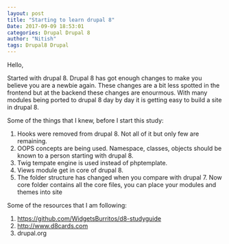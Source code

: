```yaml
---
layout: post
title: "Starting to learn drupal 8"
Date: 2017-09-09 18:53:01
categories: Drupal Drupal 8
author: "Nitish"
tags: Drupal8 Drupal
---
```

Hello,

Started with drupal 8.
Drupal 8 has got enough changes to make you believe you are a newbie again.
These changes are a bit less spotted in the frontend but at the backend these changes are
enourmous. With many modules being ported to drupal 8 day by day it is getting easy to build a site
in drupal 8.

Some of the things that I knew, before I start this study:
1. Hooks were removed from drupal 8. Not all of it but only few are remaining.
2. OOPS concepts are being used. Namespace, classes, objects should be known to a person starting with drupal 8.
3. Twig tempate engine is used instead of phptemplate.
4. Views module get in core of drupal 8.
5. The folder structure has changed when you compare with drupal 7. Now core folder contains all the core files, you can place your modules and themes into site


Some of the resources that I am following:
1. https://github.com/WidgetsBurritos/d8-studyguide
2. http://www.d8cards.com
3. drupal.org
